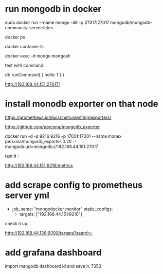

# run mongodb in docker


 sudo docker run --name mongo -dit -p 27017:27017 mongodb/mongodb-community-server:lates

 docker ps

 
docker container ls

docker exec -it mongo mongosh



test with command


db.runCommand(
   {
      hello: 1
   }
)


http://192.168.44.151:27017/



# install monodb exporter on that node

https://prometheus.io/docs/instrumenting/exporters/

https://github.com/percona/mongodb_exporter



 docker run -d -p 9216:9216 -p 17001:17001 --name monex percona/mongodb_exporter:0.20 --mongodb.uri=mongodb://192.168.44.151:27017


 test it :

 
http://192.168.44.151:9216/metrics



# add scrape config to prometheus server yml


  - job_name: "mongodocker monitor"
    static_configs:
      - targets: ["192.168.44.151:9216"]



check it up:

http://192.168.44.136:9090/targets?search=


# add grafana dashboard

import mangodb dashboard id and save it. 7353



